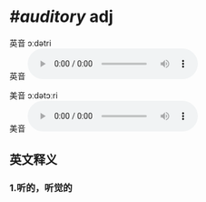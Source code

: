 # ***\#auditory*** adj
英音 ɔːdətri  
英音
<audio src="./media/auditory1_AAC.aac" controls="controls"></audio>

美音 ɔːdətɔːri  
美音
<audio src="./media/auditory2_AAC.aac" controls="controls"></audio>



  

英文释义
---
### 1.**听的，听觉的**  


